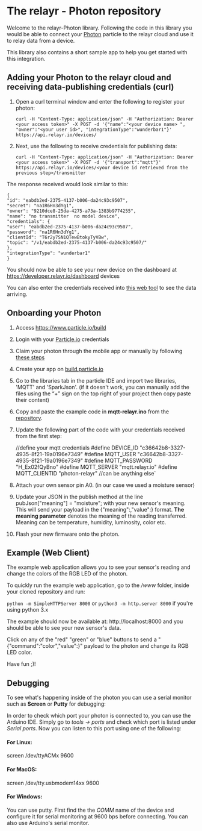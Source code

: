 # The relayr - Photon repository

Welcome to the relayr-Photon library. Following the code in this library you would be able to connect your [Photon](https://www.particle.io/prototype#photon) particle to the relayr cloud and use it to relay data from a device.

This library also contains a short sample app to help you get started with this integration.

## Adding your Photon to the relayr cloud and receiving data-publishing credentials (curl)

1. Open a curl terminal window and enter the following to register your photon:

    `curl -H "Content-Type: application/json" -H "Authorization: Bearer <your access token>" -X POST -d '{"name":"<your device name> ", "owner":"<your user id>", "integrationType":"wunderbar1"}' https://api.relayr.io/devices/`

2. Next, use the following to receive credentials for publishing data:

    `curl -H "Content-Type: application/json" -H "Authorization: Bearer <your access token>" -X POST -d '{"transport":"mqtt"}' https://api.relayr.io/devices/<your device id retrieved from the previous step>/transmitter`

The response received would look similar to this:

    {
    "id": "eabdb2ed-2375-4137-b006-da24c93c9507",
    "secret": "na1R6Hn3dYg1",
    "owner": "9210dce8-25da-4275-a73a-1383b9774255",
    "name": "no transmitter  no model device",
    "credentials": {
    "user": "eabdb2ed-2375-4137-b006-da24c93c9507",
    "password": "na1R6Hn3dYg1",
    "clientId": "T6r2y7SN1QTewBtokyTyVBw",
    "topic": "/v1/eabdb2ed-2375-4137-b006-da24c93c9507/"
    },
    "integrationType": "wunderbar1"
    }  

You should now be able to see your new device on the dashboard at https://developer.relayr.io/dashboard devices 

You can also enter the credentials received into [this web tool](https://mqtt.relayr.io/) to see the data arriving. 

## Onboarding your Photon

1. Access https://www.particle.io/build
2. Login with your [Particle.io](https://www.particle.io) credentials
3. Claim your photon through the mobile app or manually by following [these steps](http://docs.particle.io/connect/)
4. Create your app on [build.particle.io](https://build.particle.io)
5. Go to the libraries tab in the particle IDE and import two libraries, 'MQTT' and 'SparkJson'. (if it doesn't work, you can manually add the files using the “+” sign on the top right of your project then copy paste their content)
6. Copy and paste the example code in **mqtt-relayr.ino** from the [repository](https://www.github/relayr/relayr-photon).
7. Update the following part of the code with your credentials received from the first step:


    //define your mqtt credentials
    #define DEVICE_ID "c36642b8-3327-4935-8f21-19a0196e7349"
    #define MQTT_USER "c36642b8-3327-4935-8f21-19a0196e7349"
    #define MQTT_PASSWORD "H_Ex02fQyBno"
    #define MQTT_SERVER "mqtt.relayr.io"
    #define MQTT_CLIENTID "photon-relayr" //can be anything else`
    
    
8. Attach your own sensor pin A0. (in our case we used a moisture sensor)
9. Update your JSON in the publish method at the line pubJson["meaning"] = "moisture"; with your new sensor's meaning. This will send your payload in the {"meaning":<meaning>,"value":<value>} format.
**The meaning parameter** denotes the meaning of the reading transferred. Meaning can be temperature, humidity, luminosity, color etc.
10. Flash your new firmware onto the photon.

## Example (Web Client)

The example web application allows you to see your sensor's reading and change the colors of the RGB LED of the photon.

To quickly run the example web application, go to the */www* folder, inside your cloned repository and run:

`python -m SimpleHTTPServer 8000` or `python3 -m http.server 8000` if you're using python 3.x

The example should now be available at: http://localhost:8000 and you should be able to see your new sensor's data.

Click on any of the "red" "green" or "blue" buttons to send a "{"command":"color","value":<color>}" payload to the photon and change its RGB LED color. 

Have fun ;)!


## Debugging

To see what's happening inside of the photon you can use a serial monitor such as **Screen** or **Putty** for debugging:

In order to check which port your photon is connected to, you can use the Arduino IDE. Simply go to *tools -> ports* and check which port is listed under *Serial ports*. Now you can listen to this port using one of the following:

#### For Linux:
screen /dev/ttyACMx 9600
#### For MacOS:
screen /dev/tty.usbmodem14xx 9600
#### For Windows:
You can use putty. First find the the *COMM* name of the device and configure it for serial monitoring at 9600 bps before connecting. You can also use Arduino's serial monitor.

